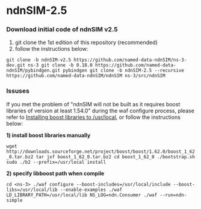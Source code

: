 # ndnSIM-2.5

### Download initial code of ndnSIM v2.5
1) git clone the 1st edition of this repository (recommended)
2) follow the instructions below:

`git clone -b ndnSIM-v2.5 https://github.com/named-data-ndnSIM/ns-3-dev.git ns-3
git clone -b 0.18.0 https://github.com/named-data-ndnSIM/pybindgen.git pybindgen
git clone -b ndnSIM-2.5 --recursive https://github.com/named-data-ndnSIM/ndnSIM ns-3/src/ndnSIM`

### Issuses
If you met the problem of "ndnSIM will not be built as it requires boost libraries of version at least 1.54.0" during the waf configure process, please refer to [Installing boost libraries to /usr/local](https://ndnsim.net/current/faq.html#boost-libraries), or follow the instructions below:

**1) install boost libraries manually**

 `wget http://downloads.sourceforge.net/project/boost/boost/1.62.0/boost_1_62_0.tar.bz2
 tar jxf boost_1_62_0.tar.bz2
 cd boost_1_62_0
 ./bootstrap.sh
 sudo ./b2 --prefix=/usr/local install`

**2) specify libboost path when compile**

`cd <ns-3>
 ./waf configure --boost-includes=/usr/local/include --boost-libs=/usr/local/lib --enable-examples
 ./waf
 LD_LIBRARY_PATH=/usr/local/lib NS_LOG=ndn.Consumer ./waf --run=ndn-simple`
